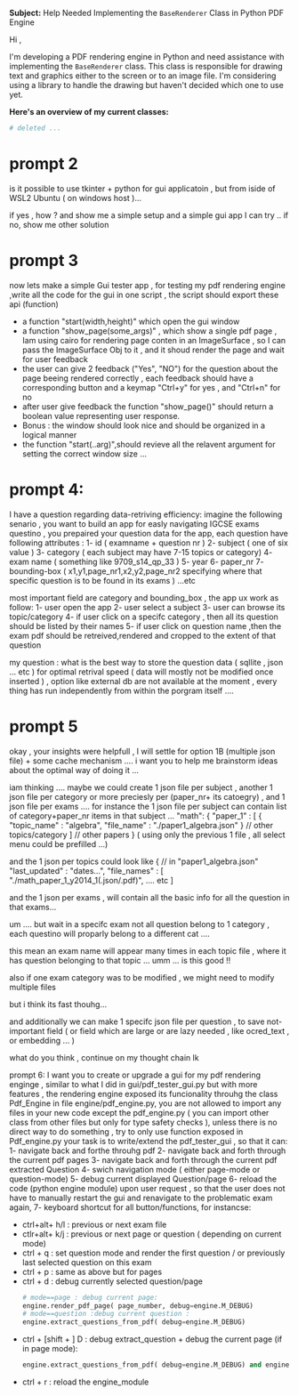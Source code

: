 
**Subject:** Help Needed Implementing the `BaseRenderer` Class in Python PDF Engine


Hi ,

I'm developing a PDF rendering engine in Python and need assistance with implementing the `BaseRenderer` class. This class is responsible for drawing text and graphics either to the screen or to an image file. I'm considering using a library to handle the drawing but haven't decided which one to use yet.

**Here's an overview of my current classes:**

```python
# deleted ...
```


# prompt 2

is it possible to use tkinter + python for gui applicatoin , but from iside of WSL2 Ubuntu ( on windows host )...

if yes , how ? and show me a simple setup and a simple gui app I can try ..
if no, show me other solution 


# prompt 3

now lets make a simple Gui tester app , for testing my pdf rendering engine ,write all the code for the gui in one script , the script should export these api (function) 
- a function "start(width,height)" which open the gui window 
- a function "show_page(some_args)" , which show a single pdf page , Iam using cairo for rendering page conten in an ImageSurface , so I can pass the ImageSurface Obj to it , and it shoud render the page and wait for user feedback 
- the user can give 2 feedback ("Yes", "NO") for the question about the page beeing rendered correctly , each feedback should have a corresponding button and a keymap "Ctrl+y" for yes , and "Ctrl+n" for no
- after user give feedback the function "show_page()" should return a boolean value representing user response.
- Bonus : the window should look nice and should be organized in a logical manner
- the function "start(..arg)",should revieve all the relavent argument for setting the correct window size ...


# prompt 4:

I have a question regarding data-retriving efficiency:
imagine the following senario , you want to build an app for easly navigating IGCSE exams questino , you prepaired your question data for the app, each question have following attributes :
1- id ( examname + question nr )
2- subject ( one of six value )
3- category ( each subject may have 7-15 topics or category)
4- exam name ( something like 9709_s14_qp_33 )
5- year 
6- paper_nr
7- bounding-box ( x1,y1,page_nr1,x2,y2,page_nr2 specifying where that specific question is to be found in its exams )
...etc

most important field are category and bounding_box , the app ux work as follow:
1- user open the app
2- user select a subject
3- user can browse its topic/category
4- if user click on a specifc category , then all its question should be listed by their names
5- if user click on question name ,then the exam pdf should be retreived,rendered and cropped to the extent of that question

my question :
what is the best way to store the question data ( sqllite , json ... etc ) for optimal retrival speed ( data will mostly not be modified once inserted ) , option like external db are not available at the moment , every thing has run independently from within the porgram itself ....



# prompt 5

okay , your insights were helpfull , I will settle for option 1B (multiple json file) + some cache mechanism ....
i want you to help me brainstorm ideas about the optimal way of doing it ...

iam thinking ....
maybe we could create 1 json file per subject , another 1 json file per  category or more preciesly per (paper_nr+ its catoegry) , and 1 json file per exams ....
for instance the 1 json file per subject can contain list of category+paper_nr items in that subject ...
"math": { "paper_1" : [
{ "topic_name" : "algebra",
  "file_name" : "./paper1_algebra.json"
}
// other topics/category 
]
// other papers
}
( using only the previous 1 file , all select menu could be prefilled ...)

and the 1 json per topics  could look like
{ // in "paper1_algebra.json"
   "last_updated" : "dates...",
   "file_names" : [
  "./math_paper_1_y2014_1(.json/.pdf)",
  .... etc
]

and the 1 json per exams , will contain all the basic info for all the question in that exams...

um .... but wait in a specifc exam not all question belong to 1 category , each questino will proparly belong to a different cat ....

this mean an exam name will appear many times in each topic file , where it has question belonging to that topic ...
umm ... is this good !!

also if one exam category was to be modified , we might need to  modify multiple files

but i think its fast thouhg...

and additionally we can make 1 specifc json file per question , to save not-important field ( or field which are large or are lazy needed , like ocred_text , or embedding ... )

what do you think ,
continue on my thought chain lk


prompt 6:
I want you to create or upgrade a gui for my pdf rendering enginge , similar to what I did in gui/pdf_tester_gui.py but with more features , the rendering engine exposed its funcionality throuhg the class Pdf_Engine in file engine/pdf_engine.py, you are not allowed to import any files in your new code except the pdf_engine.py ( you can import other class from other files but only for type safety checks ), unless there is no direct way to do something , try to only use function exposed in Pdf_engine.py
your task is to write/extend the pdf_tester_gui , so that it can:
1- navigate back and forthe throuhg pdf
2- navigate back and forth through the current  pdf pages
3- navigate back and forth through the current  pdf extracted Question
4- swich navigation mode ( either page-mode or question-mode)
5- debug current displayed Question/page
6- reload the code (python engine module) upon user request , so that the user does not have to manually restart the gui and renavigate to the problematic exam again,
7- keyboard shortcut for all button/functions, for instancse:
  - ctrl+alt+ h/l : previous or next exam file
  - ctlr+alt+ k/j : previous or next page or question ( depending on current mode)
  - ctrl + q : set question mode and render the first question / or previously last selected question on this exam
  - ctrl + p : same as above but for pages
  - ctrl + d : debug currently selected question/page
    ```python
    # mode==page : debug current page:
    engine.render_pdf_page( page_number, debug=engine.M_DEBUG)
    # mode==question :debug current question :
    engine.extract_questions_from_pdf( debug=engine.M_DEBUG)
    ```
  - ctrl + [shift + ] D : debug extract_question + debug the current page (if in page mode):
    ```python
    engine.extract_questions_from_pdf( debug=engine.M_DEBUG) and engine.render_pdf_page( page_number, debug=engine.M_DEBUG):
    ```
  - ctrl + r : reload the engine_module 




